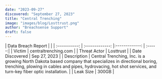 ```yaml
---
date: "2023-09-27"
discovered: "September 27, 2023"
title: "Central Trenching"
image: "images/blog/Losttrust.png"
author: "Breachsense Support"
draft: false
---
```


| Data Breach Report           |              | 
| :-----------: | :-------------:     |:-------------:    | :-----:|
| Victim      | centraltrenching.com      | 
| Threat Actor      | Losttrust      | 
| Date Discovered      | Sep 27, 2023      | 
| Description      | Central Trenching, Inc. is a growing North Dakota based company that specializes in directional boring, trenching, plowing in cables and pipes, hydrovacing, hot shot services, and turn-key fiber optic installation.      | 
| Leak Size      | 300GB      | 

